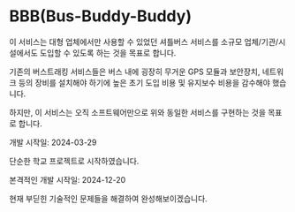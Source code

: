 # BBB(Bus-Buddy-Buddy)

이 서비스는 대형 업체에서만 사용할 수 있었던 셔틀버스 서비스를 소규모 업체/기관/시설에서도 도입할 수 있도록 하는 것을 목표로 합니다.

기존의 버스트래킹 서비스들은 버스 내에 굉장히 무거운 GPS 모듈과 보안장치, 네트워크 등의 장비를 설치해야 하기에 높은 초기 도입 비용 및 유지보수 비용을 감수해야 했습니다.

하지만, 이 서비스는 오직 소프트웨어만으로 위와 동일한 서비스를 구현하는 것을 목표로 합니다.

개발 시작일: 2024-03-29

단순한 학교 프로젝트로 시작하였습니다.

본격적인 개발 시작일: 2024-12-20

현재 부딛힌 기술적인 문제들을 해결하여 완성해보이겠습니다. 
